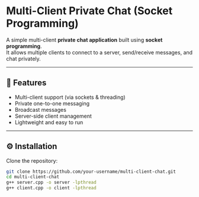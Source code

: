 # Multi-Client Private Chat (Socket Programming)

A simple multi-client **private chat application** built using **socket programming**.  
It allows multiple clients to connect to a server, send/receive messages, and chat privately.

---

## 🚀 Features
- Multi-client support (via sockets & threading)
- Private one-to-one messaging
- Broadcast messages
- Server-side client management
- Lightweight and easy to run

---

## ⚙️ Installation

Clone the repository:

```bash
git clone https://github.com/your-username/multi-client-chat.git
cd multi-client-chat
g++ server.cpp -o server -lpthread
g++ client.cpp -o client -lpthread
